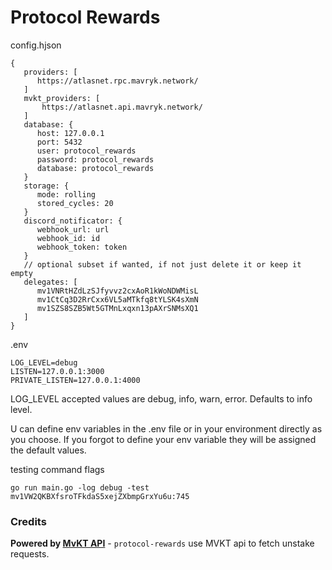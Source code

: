 # Protocol Rewards

config.hjson
```hjson
{
   providers: [
      https://atlasnet.rpc.mavryk.network/
   ]
   mvkt_providers: [
       https://atlasnet.api.mavryk.network/
   ]
   database: {
      host: 127.0.0.1
      port: 5432
      user: protocol_rewards
      password: protocol_rewards
      database: protocol_rewards
   }
   storage: {
      mode: rolling
      stored_cycles: 20
   }
   discord_notificator: {
      webhook_url: url
      webhook_id: id
      webhook_token: token
   }
   // optional subset if wanted, if not just delete it or keep it empty
   delegates: [
      mv1VNRtHZdLzSJfyvvz2cxAoR1kWoNDWMisL
      mv1CtCq3D2RrCxx6VL5aMTkfq8tYLSK4sXmN
      mv1SZS8SZB5Wt5GTMnLxqxn13pAXrSNMsXQ1
   ]
}
```

.env
```
LOG_LEVEL=debug
LISTEN=127.0.0.1:3000
PRIVATE_LISTEN=127.0.0.1:4000

```

LOG_LEVEL accepted values are debug, info, warn, error. Defaults to info level.

U can define env variables in the .env file or in your environment directly as you choose. If you forgot to define your env variable they will be assigned the default values.

testing command flags
```
go run main.go -log debug -test mv1VW2QKBXfsroTFkdaS5xejZXbmpGrxYu6u:745
```

### Credits

**Powered by [MvKT API](https://atlasnet.api.mavryk.network/)** - `protocol-rewards` use MVKT api to fetch unstake requests.